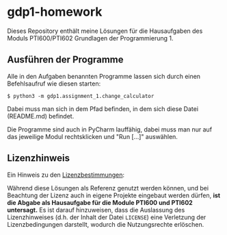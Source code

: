 # gdp1-homework

Dieses Repository enthält meine Lösungen für die Hausaufgaben des Moduls PTI600/PTI602 Grundlagen der Programmierung 1.

## Ausführen der Programme

Alle in den Aufgaben benannten Programme lassen sich durch einen Befehlsaufruf wie diesen starten:

    $ python3 -m gdp1.assignment_1.change_calculator

Dabei muss man sich in dem Pfad befinden, in dem sich diese Datei (README.md) befindet. 

Die Programme sind auch in PyCharm lauffähig, dabei muss man nur auf das jeweilige Modul rechtsklicken und "Run \[...\]"
auswählen.

## Lizenzhinweis

Ein Hinweis zu den [Lizenzbestimmungen](LICENSE):

Während diese Lösungen als Referenz genutzt werden können, und bei Beachtung der Lizenz auch in eigene Projekte
eingebaut werden dürfen, **ist die Abgabe als Hausaufgabe für die Module PTI600 und PTI602 untersagt.** Es ist darauf
hinzuweisen, dass die Auslassung des Lizenzhinweises (d.h. der Inhalt der Datei `LICENSE`) eine Verletzung der 
Lizenzbedingungen darstellt, wodurch die Nutzungsrechte erlöschen.